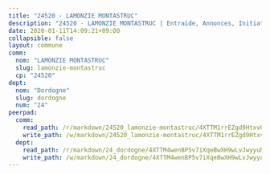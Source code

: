 ```yaml
---
title: "24520 - LAMONZIE MONTASTRUC"
description: "24520 - LAMONZIE MONTASTRUC | Entraide, Annonces, Initiatives"
date: 2020-01-11T14:09:21+09:00
collapsible: false
layout: commune
comm:
  nom: "LAMONZIE MONTASTRUC"
  slug: lamonzie-montastruc
  cp: "24520"
dept:
  nom: "Dordogne"
  slug: dordogne
  num: "24"
peerpad:
  comm:
    read_path: /r/markdown/24520_lamonzie-montastruc/4XTTM1rrEZgd9HtxvUyr6tr6CrBCGgm6dTE6yiA2E7YcyJYhw
    write_path: /w/markdown/24520_lamonzie-montastruc/4XTTM1rrEZgd9HtxvUyr6tr6CrBCGgm6dTE6yiA2E7YcyJYhw-K3TgUqcYHFGD5UugKjpbwCP5ejromjzWVm9Vy35uFqP1XzLyroBfhEcSurgq7FTrsegjJ6HmXqfXMnMGoSozu3UeU7ELBH4Y8TCKxAEbZFJ1AbPc97prLfGs2xf1SC9vnUX5HM4m
  dept:
    read_path: /r/markdown/24_dordogne/4XTTM4wenBP5v7iXqeBwXH9wLvJwyyuNKzLxRyGzSZXmCuzgg
    write_path: /w/markdown/24_dordogne/4XTTM4wenBP5v7iXqeBwXH9wLvJwyyuNKzLxRyGzSZXmCuzgg-K3TgUusQQUSAmJPXozCTSBeqjqksxkVWGVxtHwEFrs5RuocQr8weKG2oQg7MVeg2F9Hhv7ggtBiBU8D9pdXEPa9M67VU3BzgAG9BCtQw3VY3Xcxk2YSegk3iUXMkpicGxxJr7mWp
---
```


